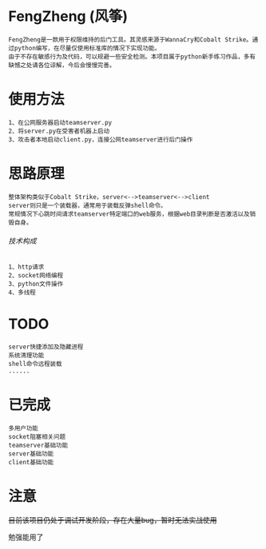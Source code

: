 # FengZheng (风筝)



```
FengZheng是一款用于权限维持的后门工具。其灵感来源于WannaCry和Cobalt Strike。通过python编写，在尽量仅使用标准库的情况下实现功能。
由于不存在敏感行为及代码，可以规避一些安全检测。本项目属于python新手练习作品，多有缺憾之处请各位谅解，今后会慢慢完善。
```

# 使用方法

```
1、在公网服务器启动teamserver.py
2、将server.py在受害者机器上启动
3、攻击者本地启动client.py，连接公网teamserver进行后门操作
```

# 思路原理

```
整体架构类似于Cobalt Strike，server<-->teamserver<-->client
server则只是一个装载器，通常用于装载反弹shell命令。
常规情况下心跳时间请求teamserver特定端口的web服务，根据web目录判断是否激活以及销毁自身。
```

###### 技术构成

```
1、http请求
2、socket网络编程
3、python文件操作
4、多线程
```

# TODO

```
server快捷添加及隐藏进程
系统清理功能
shell命令远程装载
......
```

# 已完成

```
多用户功能
socket阻塞相关问题
teamserver基础功能
server基础功能
client基础功能
```


# 注意
~~目前该项目仍处于调试开发阶段，存在大量bug，暂时无法实战使用~~

勉强能用了





